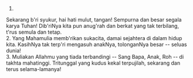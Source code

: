 1.
Sekarang b'ri syukur, hai hati mulut, tangan!
Sempurna dan besar segala karya Tuhan!
Dib'riNya kita pun anug'rah dan berkat
yang tak terbilang, t'rus semula dan tetap.
<br>
2.
Yang Mahamulia memb'rikan sukacita,
damai sejahtera di dalam hidup kita.
KasihNya tak terp'ri mengasuh anakNya,
tolonganNya besar -- seluas dunia!
<br>
3.
Muliakan Allahmu yang tiada terbandingi --
Sang Bapa, Anak, Roh -- di takhta mahatinggi.
Tritunggal yang kudus kekal terpujilah,
sekarang dan terus selama-lamanya!